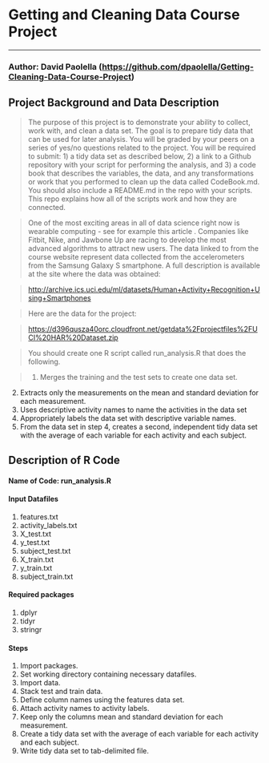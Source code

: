 # Getting and Cleaning Data Course Project
---

### Author: David Paolella (https://github.com/dpaolella/Getting-Cleaning-Data-Course-Project)

## Project Background and Data Description

> The purpose of this project is to demonstrate your ability to collect, work with, and clean a data set. The goal is to prepare tidy data that can be used for later analysis. You will be graded by your peers on a series of yes/no questions related to the project. You will be required to submit: 1) a tidy data set as described below, 2) a link to a Github repository with your script for performing the analysis, and 3) a code book that describes the variables, the data, and any transformations or work that you performed to clean up the data called CodeBook.md. You should also include a README.md in the repo with your scripts. This repo explains how all of the scripts work and how they are connected.

> One of the most exciting areas in all of data science right now is wearable computing - see for example this article . Companies like Fitbit, Nike, and Jawbone Up are racing to develop the most advanced algorithms to attract new users. The data linked to from the course website represent data collected from the accelerometers from the Samsung Galaxy S smartphone. A full description is available at the site where the data was obtained:

> http://archive.ics.uci.edu/ml/datasets/Human+Activity+Recognition+Using+Smartphones

> Here are the data for the project:

> https://d396qusza40orc.cloudfront.net/getdata%2Fprojectfiles%2FUCI%20HAR%20Dataset.zip

> You should create one R script called run_analysis.R that does the following.

> 1. Merges the training and the test sets to create one data set.
2. Extracts only the measurements on the mean and standard deviation for each measurement.
3. Uses descriptive activity names to name the activities in the data set
4. Appropriately labels the data set with descriptive variable names.
5. From the data set in step 4, creates a second, independent tidy data set with the average of each variable for each activity and each subject.


## Description of R Code

#### Name of Code: run_analysis.R

#### Input Datafiles
1. features.txt
2. activity_labels.txt
3. X_test.txt
4. y_test.txt
5. subject_test.txt
6. X_train.txt
7. y_train.txt
8. subject_train.txt

#### Required packages
1. dplyr
2. tidyr
3. stringr

#### Steps
1. Import packages.
2. Set working directory containing necessary datafiles.
3. Import data.
4. Stack test and train data.
5. Define column names using the features data set.
6. Attach activity names to activity labels.
7. Keep only the columns mean and standard deviation for each measurement.
8. Create a tidy data set with the average of each variable for each activity and each subject.
9. Write tidy data set to tab-delimited file.





